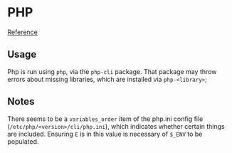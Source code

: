 # PHP

[Reference](https://www.php.net/docs.php)

## Usage

Php is run using `php`, via the `php-cli` package. That package may throw errors about missing libraries, which are installed via `php-<library>`;

## Notes

There seems to be a `variables_order` item of the php.ini config file (`/etc/php/<version>/cli/php.ini`), which indicates whether certain things are included. Ensuring `E` is in this value is necessary of `$_ENV` to be populated.